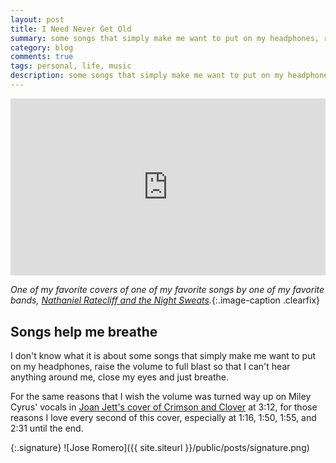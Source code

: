 ```yaml
---
layout: post
title: I Need Never Get Old
summary: some songs that simply make me want to put on my headphones, raise the volume to full blast so that I can't hear anything around me, close my eyes and just breathe. 
category: blog
comments: true
tags: personal, life, music
description: some songs that simply make me want to put on my headphones, raise the volume to full blast so that I can't hear anything around me, close my eyes and just breathe. 
---
```


 <style>.embed-container { position: relative; padding-bottom: 56.25%; height: 0; overflow: hidden; max-width: 100%; } .embed-container iframe, .embed-container object, .embed-container embed { position: absolute; top: 0; left: 0; width: 100%; height: 100%; }</style>
<div class='embed-container'><iframe src='https://www.youtube.com/embed/inlFZE3nPBU?rel=0&amp;t=20s&amp;showinfo=0' frameborder='0' allowfullscreen></iframe></div>

*One of my favorite covers of one of my favorite songs by one of my favorite bands, [Nathaniel Ratecliff and the Night Sweats](https://www.nathanielrateliff.com/).*{:.image-caption .clearfix}

## Songs help me breathe
I don't know what it is about some songs that simply make me want to put on my headphones, raise the volume to full blast so that I can't hear anything around me, close my eyes and just breathe. 

For the same reasons that I wish the volume was turned way up on Miley Cyrus' vocals in [Joan Jett's cover of Crimson and Clover](https://youtu.be/DmQ2xOmy2MI) at 3:12, for those reasons I love every second of this cover, especially at 1:16, 1:50, 1:55, and 2:31 until the end.

{:.signature}
![Jose Romero]({{ site.siteurl }}/public/posts/signature.png)

